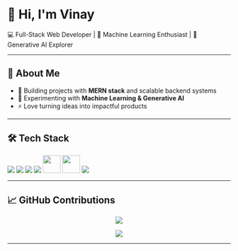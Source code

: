 # 👋 Hi, I'm Vinay  

💻 Full-Stack Web Developer | 🤖 Machine Learning Enthusiast | 🧠 Generative AI Explorer  

---

## 🚀 About Me  
- 🌱 Building projects with **MERN stack** and scalable backend systems  
- 🤖 Experimenting with **Machine Learning & Generative AI**  
- ⚡ Love turning ideas into impactful products  

---

## 🛠️ Tech Stack  

<p align="left">
  <!-- Frontend -->
  <img src="https://skillicons.dev/icons?i=react,html,css,javascript,typescript" />
  <!-- Backend -->
  <img src="https://skillicons.dev/icons?i=nodejs,express" />
  <!-- Databases -->
  <img src="https://skillicons.dev/icons?i=mongodb,postgresql,mysql" />
  <!-- ML / AI -->
  <img src="https://skillicons.dev/icons?i=python" />
  <img src="https://upload.wikimedia.org/wikipedia/commons/0/05/Scikit_learn_logo_small.svg" height="40"/>
  <img src="https://upload.wikimedia.org/wikipedia/commons/1/10/PyTorch_logo_icon.svg" height="40"/>
  <!-- Tools -->
  <img src="https://skillicons.dev/icons?i=docker,git" />
</p>

---

## 📈 GitHub Contributions  

<p align="center">
  <img src="https://github-readme-streak-stats.herokuapp.com?user=vinay10110&theme=dark&hide_border=true" />
</p>

<p align="center">
  <img src="https://github-profile-summary-cards.vercel.app/api/cards/profile-details?username=vinay10110&theme=github_dark" />
</p>

---
 
